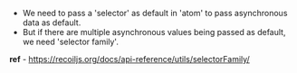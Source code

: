 - We need to pass a 'selector' as default in 'atom' to pass asynchronous data as default.
- But if there are multiple asynchronous values being passed as default, we need 'selector family'.


**ref** - https://recoiljs.org/docs/api-reference/utils/selectorFamily/